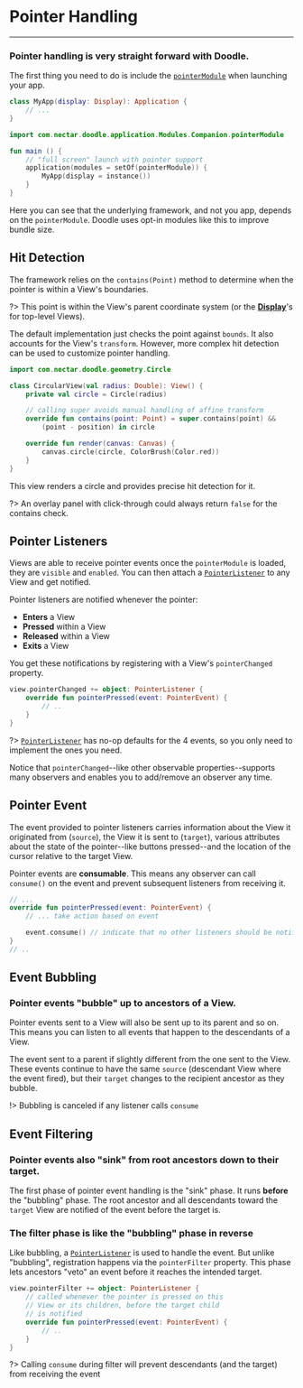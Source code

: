 # Pointer Handling
------------------

### Pointer handling is very straight forward with Doodle.

The first thing you need to do is include the [`pointerModule`]() when launching your app.

```kotlin
class MyApp(display: Display): Application {
    // ...
}
```
```kotlin
import com.nectar.doodle.application.Modules.Companion.pointerModule

fun main () {
    // "full screen" launch with pointer support
    application(modules = setOf(pointerModule)) {
        MyApp(display = instance())
    }
}
```

Here you can see that the underlying framework, and not you app, depends on the `pointerModule`. Doodle uses opt-in modules like this to improve
bundle size.

## Hit Detection

The framework relies on the `contains(Point)` method to determine when the pointer is within a View's boundaries.

?> This point is within the View's parent coordinate system (or the [**Display**](display.md?id=the-display-is-an-apps-root-container)'s for top-level Views).

The default implementation just checks the point against `bounds`. It also accounts for the View's `transform`.
However, more complex hit detection can be used to customize pointer handling.

```kotlin
import com.nectar.doodle.geometry.Circle

class CircularView(val radius: Double): View() {
    private val circle = Circle(radius)

    // calling super avoids manual handling of affine transform
    override fun contains(point: Point) = super.contains(point) &&
        (point - position) in circle

    override fun render(canvas: Canvas) {
        canvas.circle(circle, ColorBrush(Color.red))
    }
}
``` 
This view renders a circle and provides precise hit detection for it.

?> An overlay panel with click-through could always return `false` for the contains check.

## Pointer Listeners

Views are able to receive pointer events once the `pointerModule` is loaded, they are `visible` and `enabled`. You can
then attach a [`PointerListener`]() to any View and get notified.

Pointer listeners are notified whenever the pointer:
- **Enters** a View
- **Pressed** within a View
- **Released** within a View
- **Exits** a View

You get these notifications by registering with a View's `pointerChanged` property.

```kotlin
view.pointerChanged += object: PointerListener {
    override fun pointerPressed(event: PointerEvent) {
        // ..
    }
}
```

?> [`PointerListener`]() has no-op defaults for the 4 events, so you only need to implement the ones you need.

Notice that `pointerChanged`--like other observable properties--supports many observers and enables you to add/remove
an observer any time.

## Pointer Event

The event provided to pointer listeners carries information about the View it originated from (`source`), the View it is sent to (`target`),
various attributes about the state of the pointer--like buttons pressed--and the location of the cursor relative to the target View.

Pointer events are **consumable**. This means any observer can call `consume()` on the event and prevent subsequent
listeners from receiving it.

```kotlin
// ...
override fun pointerPressed(event: PointerEvent) {
    // ... take action based on event

    event.consume() // indicate that no other listeners should be notified
}
// ..
```

## Event Bubbling

### Pointer events "bubble" up to ancestors of a View.

Pointer events sent to a View will also be sent up to its parent and so on. This means you can listen to all events that happen
to the descendants of a View.

The event sent to a parent if slightly different from the one sent to the View. These events continue to have the same `source`
(descendant View where the event fired), but their `target` changes to the recipient ancestor as they bubble.

!> Bubbling is canceled if any listener calls `consume`

## Event Filtering

### Pointer events also "sink" from root ancestors down to their target.

The first phase of pointer event handling is the "sink" phase. It runs **before** the "bubbling" phase. The root ancestor and all
descendants toward the `target` View are notified of the event before the target is.

### The filter phase is like the "bubbling" phase in reverse

Like bubbling, a [`PointerListener`]() is used to handle the event. But unlike "bubbling", registration happens via the `pointerFilter`
property. This phase lets ancestors "veto" an event before it reaches the intended target.

```kotlin
view.pointerFilter += object: PointerListener {
    // called whenever the pointer is pressed on this
    // View or its children, before the target child
    // is notified
    override fun pointerPressed(event: PointerEvent) {
        // ..
    }
}
```

?> Calling `consume` during filter will prevent descendants (and the target) from receiving the event